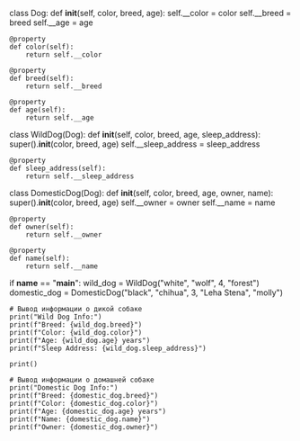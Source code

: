 class Dog:
    def __init__(self, color, breed, age):
        self.__color = color
        self.__breed = breed
        self.__age = age

    @property
    def color(self):
        return self.__color

    @property
    def breed(self):
        return self.__breed

    @property
    def age(self):
        return self.__age


class WildDog(Dog):
    def __init__(self, color, breed, age, sleep_address):
        super().__init__(color, breed, age)
        self.__sleep_address = sleep_address

    @property
    def sleep_address(self):
        return self.__sleep_address


class DomesticDog(Dog):
    def __init__(self, color, breed, age, owner, name):
        super().__init__(color, breed, age)
        self.__owner = owner
        self.__name = name

    @property
    def owner(self):
        return self.__owner

    @property
    def name(self):
        return self.__name


if __name__ == "__main__":
    wild_dog = WildDog("white", "wolf", 4, "forest")
    domestic_dog = DomesticDog("black", "chihua", 3, "Leha Stena", "molly")

    # Вывод информации о дикой собаке
    print("Wild Dog Info:")
    print(f"Breed: {wild_dog.breed}")
    print(f"Color: {wild_dog.color}")
    print(f"Age: {wild_dog.age} years")
    print(f"Sleep Address: {wild_dog.sleep_address}")

    print()

    # Вывод информации о домашней собаке
    print("Domestic Dog Info:")
    print(f"Breed: {domestic_dog.breed}")
    print(f"Color: {domestic_dog.color}")
    print(f"Age: {domestic_dog.age} years")
    print(f"Name: {domestic_dog.name}")
    print(f"Owner: {domestic_dog.owner}")
